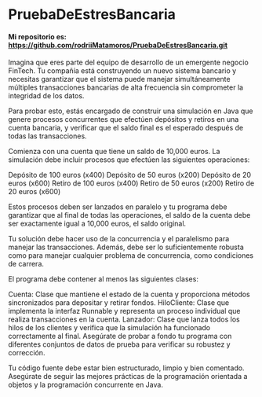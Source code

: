 # PruebaDeEstresBancaria
#### Mi repositorio es: https://github.com/rodriiMatamoros/PruebaDeEstresBancaria.git

Imagina que eres parte del equipo de desarrollo de un emergente negocio FinTech. Tu compañía está construyendo un nuevo sistema bancario y necesitas garantizar que el sistema puede manejar simultáneamente múltiples transacciones bancarias de alta frecuencia sin comprometer la integridad de los datos.

Para probar esto, estás encargado de construir una simulación en Java que genere procesos concurrentes que efectúen depósitos y retiros en una cuenta bancaria, y verificar que el saldo final es el esperado después de todas las transacciones.

Comienza con una cuenta que tiene un saldo de 10,000 euros. La simulación debe incluir procesos que efectúen las siguientes operaciones:

Depósito de 100 euros (x400)
Depósito de 50 euros (x200)
Depósito de 20 euros (x600)
Retiro de 100 euros (x400)
Retiro de 50 euros (x200)
Retiro de 20 euros (x600)

Estos procesos deben ser lanzados en paralelo y tu programa debe garantizar que al final de todas las operaciones, el saldo de la cuenta debe ser exactamente igual a 10,000 euros, el saldo original.

Tu solución debe hacer uso de la concurrencia y el paralelismo para manejar las transacciones. Además, debe ser lo suficientemente robusta como para manejar cualquier problema de concurrencia, como condiciones de carrera.

El programa debe contener al menos las siguientes clases:

Cuenta: Clase que mantiene el estado de la cuenta y proporciona métodos sincronizados para depositar y retirar fondos.
HiloCliente: Clase que implementa la interfaz Runnable y representa un proceso individual que realiza transacciones en la cuenta.
Lanzador: Clase que lanza todos los hilos de los clientes y verifica que la simulación ha funcionado correctamente al final.
Asegúrate de probar a fondo tu programa con diferentes conjuntos de datos de prueba para verificar su robustez y corrección.

Tu código fuente debe estar bien estructurado, limpio y bien comentado. Asegúrate de seguir las mejores prácticas de la programación orientada a objetos y la programación concurrente en Java.
